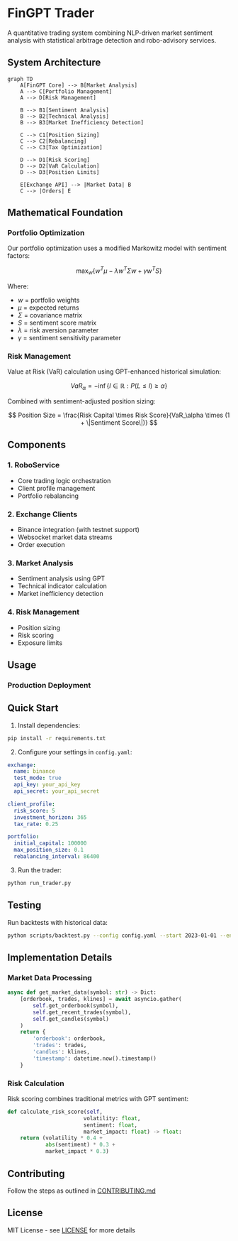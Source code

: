 # FinGPT Trader

A quantitative trading system combining NLP-driven market sentiment analysis with statistical arbitrage detection and robo-advisory services.

## System Architecture

```mermaid
graph TD
    A[FinGPT Core] --> B[Market Analysis]
    A --> C[Portfolio Management]
    A --> D[Risk Management]
    
    B --> B1[Sentiment Analysis]
    B --> B2[Technical Analysis]
    B --> B3[Market Inefficiency Detection]
    
    C --> C1[Position Sizing]
    C --> C2[Rebalancing]
    C --> C3[Tax Optimization]
    
    D --> D1[Risk Scoring]
    D --> D2[VaR Calculation]
    D --> D3[Position Limits]

    E[Exchange API] --> |Market Data| B
    C --> |Orders| E
```

## Mathematical Foundation

### Portfolio Optimization

Our portfolio optimization uses a modified Markowitz model with sentiment factors:

$$ \max_w \{ w^T\mu - \lambda w^T\Sigma w + \gamma w^T S \} $$

Where:
- $w$ = portfolio weights
- $\mu$ = expected returns
- $\Sigma$ = covariance matrix
- $S$ = sentiment score matrix
- $\lambda$ = risk aversion parameter
- $\gamma$ = sentiment sensitivity parameter

### Risk Management

Value at Risk (VaR) calculation using GPT-enhanced historical simulation:

$$ VaR_\alpha = -\inf\{l \in \mathbb{R}: P(L \leq l) \geq \alpha\} $$

Combined with sentiment-adjusted position sizing:

$$ Position Size = \frac{Risk Capital \times Risk Score}{VaR_\alpha \times (1 + \|Sentiment Score\|)} $$

## Components

### 1. RoboService
- Core trading logic orchestration
- Client profile management
- Portfolio rebalancing

### 2. Exchange Clients
- Binance integration (with testnet support)
- Websocket market data streams
- Order execution

### 3. Market Analysis
- Sentiment analysis using GPT
- Technical indicator calculation
- Market inefficiency detection

### 4. Risk Management
- Position sizing
- Risk scoring
- Exposure limits

## Usage

### Production Deployment

## Quick Start

1. Install dependencies:
```bash
pip install -r requirements.txt
```

2. Configure your settings in `config.yaml`:
```yaml
exchange:
  name: binance
  test_mode: true
  api_key: your_api_key
  api_secret: your_api_secret

client_profile:
  risk_score: 5
  investment_horizon: 365
  tax_rate: 0.25

portfolio:
  initial_capital: 100000
  max_position_size: 0.1
  rebalancing_interval: 86400
```

3. Run the trader:
```bash
python run_trader.py
```

## Testing

Run backtests with historical data:
```bash
python scripts/backtest.py --config config.yaml --start 2023-01-01 --end 2023-12-31
```

## Implementation Details

### Market Data Processing
```python
async def get_market_data(symbol: str) -> Dict:
    [orderbook, trades, klines] = await asyncio.gather(
        self.get_orderbook(symbol),
        self.get_recent_trades(symbol),
        self.get_candles(symbol)
    )
    return {
        'orderbook': orderbook,
        'trades': trades,
        'candles': klines,
        'timestamp': datetime.now().timestamp()
    }
```

### Risk Calculation
Risk scoring combines traditional metrics with GPT sentiment:
```python
def calculate_risk_score(self, 
                        volatility: float,
                        sentiment: float,
                        market_impact: float) -> float:
    return (volatility * 0.4 + 
            abs(sentiment) * 0.3 + 
            market_impact * 0.3)
```

## Contributing
 
Follow the steps as outlined in [CONTRIBUTING.md](CONTRIBUTING.md)

## License

MIT License - see [LICENSE](LICENSE) for more details